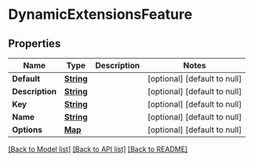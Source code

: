 # DynamicExtensionsFeature
## Properties

Name | Type | Description | Notes
------------ | ------------- | ------------- | -------------
**Default** | [**String**](string.md) |  | [optional] [default to null]
**Description** | [**String**](string.md) |  | [optional] [default to null]
**Key** | [**String**](string.md) |  | [optional] [default to null]
**Name** | [**String**](string.md) |  | [optional] [default to null]
**Options** | [**Map**](string.md) |  | [optional] [default to null]

[[Back to Model list]](../README.md#documentation-for-models) [[Back to API list]](../README.md#documentation-for-api-endpoints) [[Back to README]](../README.md)

